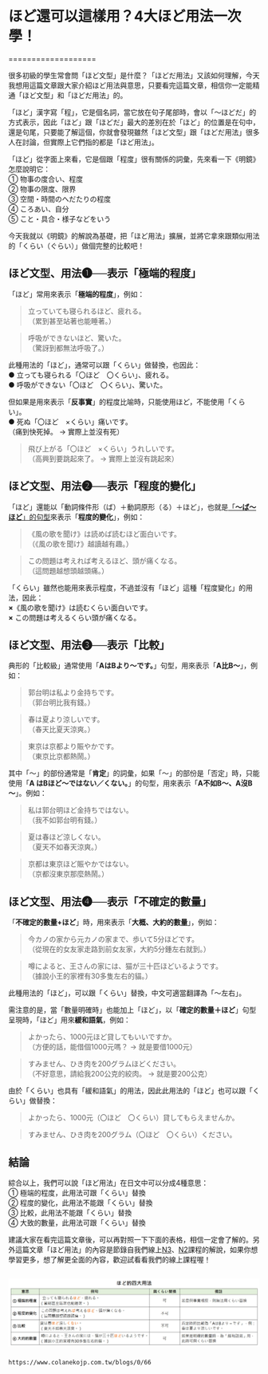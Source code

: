 # ほど還可以這樣用？4大ほど用法一次學！
===================

很多初級的學生常會問「ほど文型」是什麼？「ほどだ用法」又該如何理解，今天我想用這篇文章跟大家介紹ほど用法與意思，只要看完這篇文章，相信你一定能精通「ほど文型」和「ほどだ用法」的。

「ほど」漢字寫「程」，它是個名詞，當它放在句子尾部時，會以「～ほどだ」的方式表示，因此「ほど」跟「ほどだ」最大的差別在於「ほど」的位置是在句中，還是句尾，只要能了解這個，你就會發現雖然「ほど文型」跟「ほどだ用法」很多人在討論，但實際上它們指的都是「ほど用法」。

「ほど」從字面上來看，它是個跟「程度」很有關係的詞彙，先來看一下《明鏡》怎麼說明它：  
① 物事の度合い、程度  
② 物事の限度、限界  
③ 空間・時間のへだたりの程度  
④ ころあい、自分  
⑤ こと・具合・様子などをいう

今天我就以《明鏡》的解說為基礎，把「ほど用法」擴展，並將它拿來跟類似用法的「くらい（ぐらい）」做個完整的比較吧！  
  
  
  

ほど文型、用法❶──表示「極端的程度」
-------------------

「ほど」常用來表示「**極端的程度**」，例如：  
>立っていても寝られるほど、疲れる。  
（累到甚至站著也能睡著。）  

> 呼吸ができないほど、驚いた。  
（驚訝到都無法呼吸了。）

此種用法的「ほど」，通常可以跟「くらい」做替換，也因此：  
● 立っても寝られる「〇ほど　〇くらい」、疲れる。  
● 呼吸ができない「〇ほど　〇くらい」、驚いた。

但如果是用來表示「**反事實**」的程度比喻時，只能使用ほど，不能使用「くらい」。  
● 死ぬ「〇ほど　×くらい」痛いです。  
（痛到快死掉。 → 實際上並沒有死）
　  
> 飛び上がる「〇ほど　×くらい」うれしいです。  
（高興到要跳起來了。 → 實際上並沒有跳起來）  
  
  
  

ほど文型、用法❷──表示「程度的變化」
-------------------

「ほど」還能以「動詞條件形（ば）＋動詞原形（る）＋ほど」，也就是[「**～ば～ほど**」的句型](N2句型「～ば～ほど」)來表示「**程度的變化**」，例如：  
>《風の歌を聞け》は読めば読むほど面白いです。  
（《風の歌を聞け》越讀越有趣。）  

>この問題は考えれば考えるほど、頭が痛くなる。  
（這問題越想頭越頭痛。）

「くらい」雖然也能用來表示程度，不過並沒有「ほど」這種「程度變化」的用法，因此：  
**×**《風の歌を聞け》は読むくらい面白いです。  
**×** この問題は考えるくらい頭が痛くなる。  

ほど文型、用法❸──表示「比較」
----------------

典形的「比較級」通常使用「**AはBより～です。**」句型，用來表示「**A比B～**」，例如：  
>郭台明は私より金持ちです。  
（郭台明比我有錢。）  

>春は夏より涼しいです。  
（春天比夏天涼爽。）  

> 東京は京都より賑やかです。  
（東京比京都熱鬧。）

其中「～」的部份通常是「**肯定**」的詞彙，如果「～」的部份是「否定」時，只能使用「**A はBほど～ではない／くない。**」的句型，用來表示「**A不如B～、A沒B～**」。例如：  
>私は郭台明ほど金持ちではない。  
（我不如郭台明有錢。）  

> 夏は春ほど涼しくない。  
（夏天不如春天涼爽。）  

> 京都は東京ほど賑やかではない。  
（京都沒東京那麼熱鬧。） 
  
  

ほど文型、用法❹──表示「不確定的數量」
--------------------

「**不確定的數量+ほど**」時，用來表示「**大概、大約的數量**」，例如：  
> 今カノの家から元カノの家まで、歩いて5分ほどです。  
（從現在的女友家走路到前女友家，大約5分鍾左右就到。）  

>噂によると、王さんの家には、猫が三十匹ほどいるようです。  
（據說小王的家裡有30多隻左右的貓。）

此種用法的「ほど」，可以跟「くらい」替換，中文可適當翻譯為「～左右」。

需注意的是，當「數量明確時」也能加上「ほど」，以「**確定的數量＋ほど**」句型呈現時，「ほど」用來**緩和語氣**，例如：  
>よかったら、1000元ほど貸してもいいですか。  
（方便的話，能借個1000元嗎？ → 就是要借1000元）

> すみません、ひき肉を200グラムほどください。  
（不好意思，請給我200公克的絞肉。 → 就是要200公克）

由於「くらい」也具有「緩和語氣」的用法，因此此用法的「ほど」也可以跟「くらい」做替換：  
>よかったら、1000元（〇ほど　〇くらい）貸してもらえませんか。  

>すみません、ひき肉を200グラム（〇ほど　〇くらい）ください。  
  
  
  

結論
--

綜合以上，我們可以說「ほど用法」在日文中可以分成4種意思：  
① 極端的程度，此用法可跟「くらい」替換  
② 程度的變化，此用法不能跟「くらい」替換  
③ 比較，此用法不能跟「くらい」替換  
④ 大致的數量，此用法可跟「くらい」替換

建議大家在看完這篇文章後，可以再對照一下下面的表格，相信一定會了解的。另外這篇文章「ほど用法」的內容是節錄自我們線上[N3](https://www.colanekojp.com.tw/course/online#class-2)、[N2](https://www.colanekojp.com.tw/course/online#class-3)課程的解說，如果你想學習更多，想了解更全面的內容，歡迎試看看我們的線上課程喔！

![05.jpg](Assets/%E3%81%BB%E3%81%A9%E9%82%84%E5%8F%AF%E4%BB%A5%E9%80%99%E6%A8%A3%E7%94%A8%EF%BC%9F4%E5%A4%A7%E3%81%BB%E3%81%A9%E7%94%A8%E6%B3%95%E4%B8%80%E6%AC%A1%E5%AD%B8%EF%BC%81%20-%20%E7%8E%8B%E5%8F%AF%E6%A8%82%E6%97%A5%E8%AA%9E%EF%BD%9C%E6%9C%80%E5%8F%B0%E7%81%A3%E7%9A%84%E6%95%99%E5%AD%B8%EF%BC%8C%E6%9C%80%E5%A5%BD%E6%87%82%E7%9A%84%E6%97%A5%E8%AA%9E%EF%BD%9C%E7%B7%9A%E4%B8%8A%E8%AA%B2%E7%A8%8B%EF%BD%9C%E5%B0%8F%E7%8F%AD%E6%95%99%E5%AD%B8/content-accfe8d1-388466-lg.jpg)
---
`https://www.colanekojp.com.tw/blogs/0/66`